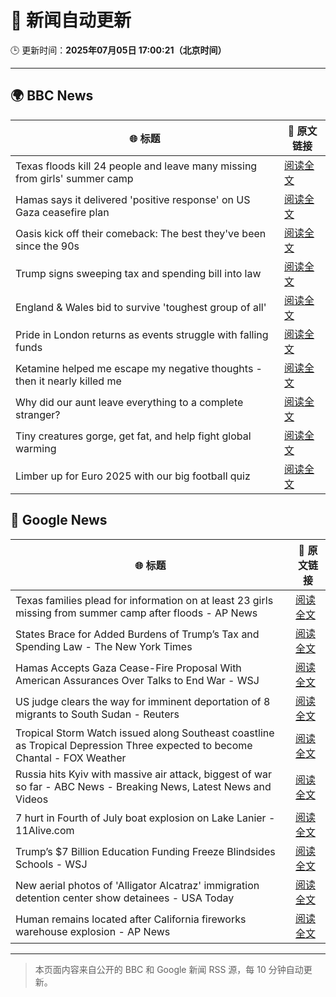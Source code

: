 # 🧠 新闻自动更新

🕒 更新时间：**2025年07月05日 17:00:21（北京时间）**

---

## 🌍 BBC News

| 🌐 标题 | 🔗 原文链接 |
|--------|-------------|
| Texas floods kill 24 people and leave many missing from girls' summer camp | [阅读全文](https://www.bbc.com/news/articles/cwyelx3x5k0o) |
| Hamas says it delivered 'positive response' on US Gaza ceasefire plan | [阅读全文](https://www.bbc.com/news/articles/cnvmrmvp98go) |
| Oasis kick off their comeback: The best they've been since the 90s | [阅读全文](https://www.bbc.com/news/articles/cn9y5z5nqe1o) |
| Trump signs sweeping tax and spending bill into law | [阅读全文](https://www.bbc.com/news/articles/cpvjlj3n1vmo) |
| England & Wales bid to survive 'toughest group of all' | [阅读全文](https://www.bbc.com/sport/football/articles/c24v11rlv1vo) |
| Pride in London returns as events struggle with falling funds | [阅读全文](https://www.bbc.com/news/articles/c0q877y7g9eo) |
| Ketamine helped me escape my negative thoughts - then it nearly killed me | [阅读全文](https://www.bbc.com/news/articles/c70r1xdyy59o) |
| Why did our aunt leave everything to a complete stranger? | [阅读全文](https://www.bbc.com/news/articles/cx2390x51zqo) |
| Tiny creatures gorge, get fat, and help fight global warming | [阅读全文](https://www.bbc.com/news/articles/c628nnz3rp9o) |
| Limber up for Euro 2025 with our big football quiz | [阅读全文](https://www.bbc.com/news/articles/c1lje6568rdo) |

## 📰 Google News

| 🌐 标题 | 🔗 原文链接 |
|--------|-------------|
| Texas families plead for information on at least 23 girls missing from summer camp after floods - AP News | [阅读全文](https://news.google.com/rss/articles/CBMiogFBVV95cUxNU0JxRW9VR1hPS3hyQjlBTF9ta2xRZFlFclNXWnY4cGVOejdQcVFSbDJxN2JrUUhGc2dyQ3B1LWJ3YTlJWktpc2QyQ2VQNi1lYm1Rbmw3QlZBUU1HT0x6b1lLNDZWTVdvNjRMWWhwdHRydVhPQkE1MGZSdUNSUHV1cV9BamxoRTdpU1ZPRGZKVm1IU2hSSTNTb2NCX1N4aWFtbnc?oc=5) |
| States Brace for Added Burdens of Trump’s Tax and Spending Law - The New York Times | [阅读全文](https://news.google.com/rss/articles/CBMieEFVX3lxTE5EUHFpMEZuSkFHckEtVlNfTjdOd191Sm9neG5GZTB4S1UxREZPMnBfVEJud3hsejdlQjc5Y2c3T2FTdEpvcUJxeUVqNF8tLVVDS094MG96VTV4clFrSXd0RlMweHpxeTlzVE45WmMwYjZUbm43eUNUeA?oc=5) |
| Hamas Accepts Gaza Cease-Fire Proposal With American Assurances Over Talks to End War - WSJ | [阅读全文](https://news.google.com/rss/articles/CBMivwFBVV95cUxQaDg3bWxNMElQQTdDQkJZTm14dnhjbVhFNzZhOFpCN1gxTVZfdk52bHhWNnNkWFRseHhSVk8zeWRVQWxQZXdLSkpIdldyM1c3dTBQNXdZcE9McjZ0aENsSUEzV29IZlFxd0FwcWQxMGVLb2tKb250TXNCM1ZyaHFSTEEzUzAwaEM3OGxpR2JORG9hUkFHS0IzY1JQdTBBX1oyTWJZYXFGQzJSaEozVmNyN204cGYtZTltQXlCVWZBVQ?oc=5) |
| US judge clears the way for imminent deportation of 8 migrants to South Sudan - Reuters | [阅读全文](https://news.google.com/rss/articles/CBMiqwFBVV95cUxOR093RDh6UldCdkl2M1VBWnBqcHc3VGF0VU5xUGpRSDJvdjRfb0tTYmUwaXk3NXV3Y3NPS2JqNWZPc2J2cW1sR0xndUE4am1zSGp4WVUwUG9WQ0VwbHV0U0ZMU25JSURHNEwtSlJIMjZHRkFDNEdYQ0s4dTBSb1NQeG5lT08zM1NZUENhNXhVbEJNbzdDSGhVQjBDaHRrTlAtVXpnMGlvZENVYkE?oc=5) |
| Tropical Storm Watch issued along Southeast coastline as Tropical Depression Three expected to become Chantal - FOX Weather | [阅读全文](https://news.google.com/rss/articles/CBMilAFBVV95cUxNQkdNOG5xNXpPelNWMVhxZERhamZ4emhIbGNzYUZEeWUyUEh0VTN6ZDkwN3Fnclh2WDl4OUw0cVNnVFV0QjhwWUo5WGd2YjBfZ1pUZlIxSVFTak42bUZrT3BoOUdZQlR3Z3dwMXI0OFItUmlfTVptVEx3S0g5Tmhka0VmaU45RVRRNnRjai1rVWVHRkR40gGaAUFVX3lxTFBNaEUyWkRTVnAzZGNhSFZGWmVYTTRjRVFra1N3QXVJcHNoQ3BpZHJhaG1KOEpta1ZmdDFpSXAzYl9QME9aMVNlbFdiSTVHczJNUWpwVVJFR1RPRXBEbWptU1J2SmFQY1N4RGY0M1o0dTlYOGpMdzlFQXh0STJ2TExBSFpWQzFUc3Y3VnFHcm9YeFJ4MUZHYzJUb2c?oc=5) |
| Russia hits Kyiv with massive air attack, biggest of war so far - ABC News - Breaking News, Latest News and Videos | [阅读全文](https://news.google.com/rss/articles/CBMipgFBVV95cUxPV29CSXNBZnRHcm55blM5WlYwUWNEV19JOUlJMWE5bktQak5VMWpsNTZvc1lqcEZjQ0Z2aVZMcUZsaGNYRVB4QW14OTBiNGhDaGpCQW9hQk5IUWstNGlTMU1kbGV2N0ZCelYya014TmhKaTQ0dG5TbnFyaEFVTTVZWVNIa1Z1LWwzRnpkZ3ZGaE1aMVJ5WkJwaXJON3ZiYWRHaTBHdEhB0gGrAUFVX3lxTE5RX3I4eGNCZzltdjRySkdQVkJlZnl4YzY1Vk1kcUpfRGJJekZCRFJYZE9FZ2lGaFJuSWl4UE5EcFNhQUZzV0kxRG1HNzdvQ3dURzVLM19naVVWQ1F6YWtsYTVDcmNnREQ5cEtFQWxhdXo0cEtuSHJ5Vk1kOHlsdHBWYlRnSVpnYTNXUFc5cGdPYWZDSS04QTBOLVU2NnpRUEllRkVKRWhjYkdJRQ?oc=5) |
| 7 hurt in Fourth of July boat explosion on Lake Lanier - 11Alive.com | [阅读全文](https://news.google.com/rss/articles/CBMizAFBVV95cUxOZlZDaXdDV19vZUtPVHozTjBuRkNsb1J6LVpJVEdIOFZIOFpFQUR4Sm56dzlkQWJfR09aNndrcTVYM3EtM0tlX213cUFJeFZZdTFZc2RfM1Z5cTkzY2kxZUdVMGo5RVdPQ2Uwb0dhZTc2VGc5dFZhVjRmN3RhT2tuZWM1aC1SUnFzVWVnbGljSVhadTQ1aEkxV0VlSGU2cEphTDN0MzVrRVNjTnZIUDM4U2JSeV94Yy1IeFIxMkpEbDJWTE1nNWJXYWFIOFE?oc=5) |
| Trump’s $7 Billion Education Funding Freeze Blindsides Schools - WSJ | [阅读全文](https://news.google.com/rss/articles/CBMihAFBVV95cUxNM0VseC0zY3RrcTAwYWFCSUNTbVBqc0Y5RHEtdzViREYzVzFKUjBITTBPU05XY2t3cWJGUUJCRWYwQVZ4d21yWFgxTW85MV8wczNTcUFteTJtM1lZOVZDWTFMa29fMW9yT0RWbGZzSnVnMGxycnMtUTdSRE5jVGpRVklXUUo?oc=5) |
| New aerial photos of 'Alligator Alcatraz' immigration detention center show detainees - USA Today | [阅读全文](https://news.google.com/rss/articles/CBMiqgFBVV95cUxNd05ZRm1DT0RhUkN0cEVrRFdWWmtvVUV0MGduSTdDQmtZOTZqc1JmOFNDRWNHOUgydUZnRm1KWU9QTU5VM3FyLXVNOUxrYjFMNE1RbUhYMW4tb1VkYkoxVGhhTDExUmRZaEdWcXZDUmlqbEQtSWZTdFB5eVIxRVBWSUF4Zjl0M3o5aEZIQ2k3X0IyUHF2X3k3SDN2OTN2R05DU0pfVUUxZFh4QQ?oc=5) |
| Human remains located after California fireworks warehouse explosion - AP News | [阅读全文](https://news.google.com/rss/articles/CBMiogFBVV95cUxNWHJWUnZLemZkUXNieEtNT1FQUjdqblNJNzBjZDR2dVFoNVZTNEJNMktZRXY0QVFKSV80XzlxYUVRN2F4U3o2ano1ZkhoMm9HYmNvTC04SDB6VlVpcEpyZG10TENYRW9YUjB6STVCTVcyd2dkSWZKaWlPcW5IQ0ZoMzU2SHhudGxsOUNVakRWUDlHd2NGMXliaFg1aXRvVWlHREE?oc=5) |

---
> 本页面内容来自公开的 BBC 和 Google 新闻 RSS 源，每 10 分钟自动更新。